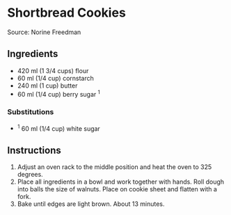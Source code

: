 # Shortbread Cookies #

Source: Norine Freedman

## Ingredients ##
* 420 ml (1 3/4 cups) flour
* 60 ml (1/4 cup) cornstarch
* 240 ml (1 cup) butter
* 60 ml (1/4 cup) berry sugar <sup>1</sup>

### Substitutions ###
* <sup>1</sup> 60 ml (1/4 cup) white sugar

## Instructions ##
1. Adjust an oven rack to the middle position and heat the oven to 325 degrees.
1. Place all ingredients in a bowl and work together with hands. Roll dough into balls the size of walnuts. Place on cookie sheet and flatten with a fork.
1. Bake until edges are light brown. About 13 minutes.

